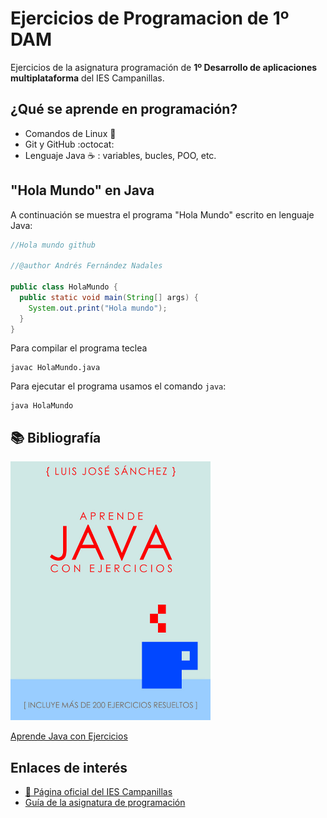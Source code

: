 # Ejercicios de Programacion de 1º DAM

Ejercicios de la asignatura programación de **1º Desarrollo de aplicaciones
 multiplataforma** del IES Campanillas.

## ¿Qué se aprende en programación?

* Comandos de Linux :penguin:
* Git y GitHub :octocat:
* Lenguaje Java :coffee: : variables, bucles, POO, etc.

## "Hola Mundo" en Java

A continuación se muestra el programa "Hola Mundo" escrito en lenguaje Java:

```java
//Hola mundo github

//@author Andrés Fernández Nadales

public class HolaMundo {
  public static void main(String[] args) {
    System.out.print("Hola mundo");
  }
}
```
Para compilar el programa teclea 

```console
javac HolaMundo.java
```
Para ejecutar el programa usamos el comando `java`:

```console
java HolaMundo
```

## :books: Bibliografía

<img src="Ejercicios/Imagenes/hero.jpeg" width="320px">

[Aprende Java con Ejercicios](https://leanpub.com/aprendejava/)

## Enlaces de interés

* [:school: Página oficial del IES Campanillas](http://iescampanillas.com/)
* [Guía de la asignatura de programación](https://github.com/LuisJoseSanchez/programacion)
